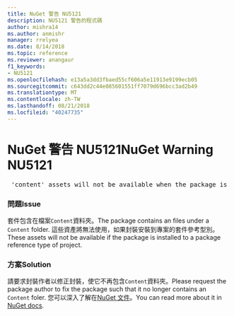 ```yaml
---
title: NuGet 警告 NU5121
description: NU5121 警告的程式碼
author: mishra14
ms.author: anmishr
manager: rrelyea
ms.date: 8/14/2018
ms.topic: reference
ms.reviewer: anangaur
f1_keywords:
- NU5121
ms.openlocfilehash: e13a5a3dd3fbaed55cf606a5e11913e9199ecb05
ms.sourcegitcommit: c643dd2c44e085601551ff7079d696bcc3ad2b49
ms.translationtype: MT
ms.contentlocale: zh-TW
ms.lasthandoff: 08/21/2018
ms.locfileid: "40247735"
---
```

# <a name="nuget-warning-nu5121"></a><span data-ttu-id="dc442-103">NuGet 警告 NU5121</span><span class="sxs-lookup"><span data-stu-id="dc442-103">NuGet Warning NU5121</span></span>
<pre> 'content' assets will not be available when the package is installed after the migration.</pre>

### <a name="issue"></a><span data-ttu-id="dc442-104">問題</span><span class="sxs-lookup"><span data-stu-id="dc442-104">Issue</span></span>

<span data-ttu-id="dc442-105">套件包含在檔案`Content`資料夾。</span><span class="sxs-lookup"><span data-stu-id="dc442-105">The package contains an files under a `Content` folder.</span></span> <span data-ttu-id="dc442-106">這些資產將無法使用，如果封裝安裝到專案的套件參考型別。</span><span class="sxs-lookup"><span data-stu-id="dc442-106">These assets will not be available if the package is installed to a package reference type of project.</span></span>


### <a name="solution"></a><span data-ttu-id="dc442-107">方案</span><span class="sxs-lookup"><span data-stu-id="dc442-107">Solution</span></span>

<span data-ttu-id="dc442-108">請要求封裝作者以修正封裝，使它不再包含`Content`資料夾。</span><span class="sxs-lookup"><span data-stu-id="dc442-108">Please request the package author to fix the package such that it no longer contains an `Content` foler.</span></span> <span data-ttu-id="dc442-109">您可以深入了解在[NuGet 文件](https://docs.microsoft.com/en-us/nuget/reference/migrate-packages-config-to-package-reference)。</span><span class="sxs-lookup"><span data-stu-id="dc442-109">You can read more about it in [NuGet docs](https://docs.microsoft.com/en-us/nuget/reference/migrate-packages-config-to-package-reference).</span></span>

